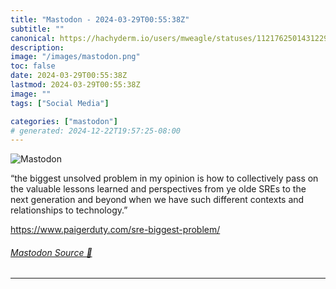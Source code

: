 ```yaml
---
title: "Mastodon - 2024-03-29T00:55:38Z"
subtitle: ""
canonical: https://hachyderm.io/users/mweagle/statuses/112176250143122918
description:
image: "/images/mastodon.png"
toc: false
date: 2024-03-29T00:55:38Z
lastmod: 2024-03-29T00:55:38Z
image: ""
tags: ["Social Media"]

categories: ["mastodon"]
# generated: 2024-12-22T19:57:25-08:00
---
```

![Mastodon](/images/mastodon.png)

<p>“the biggest unsolved problem in my opinion is how to collectively pass on the valuable lessons learned and perspectives from ye olde SREs to the next generation and beyond when we have such different contexts and relationships to technology.”</p><p><a href="https://www.paigerduty.com/sre-biggest-problem/" target="_blank" rel="nofollow noopener noreferrer" translate="no"><span class="invisible">https://www.</span><span class="ellipsis">paigerduty.com/sre-biggest-pro</span><span class="invisible">blem/</span></a></p>


###### [Mastodon Source 🐘](https://hachyderm.io/@mweagle/112176250143122918)

___
